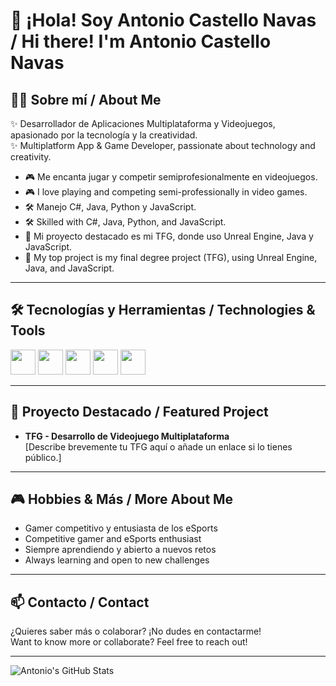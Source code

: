# 👋 ¡Hola! Soy Antonio Castello Navas / Hi there! I'm Antonio Castello Navas

## 👨‍💻 Sobre mí / About Me

✨ Desarrollador de Aplicaciones Multiplataforma y Videojuegos, apasionado por la tecnología y la creatividad.  
✨ Multiplatform App & Game Developer, passionate about technology and creativity.

- 🎮 Me encanta jugar y competir semiprofesionalmente en videojuegos.  
- 🎮 I love playing and competing semi-professionally in video games.
- 🛠️ Manejo C#, Java, Python y JavaScript.  
- 🛠️ Skilled with C#, Java, Python, and JavaScript.
- 🚀 Mi proyecto destacado es mi TFG, donde uso Unreal Engine, Java y JavaScript.  
- 🚀 My top project is my final degree project (TFG), using Unreal Engine, Java, and JavaScript.

---

## 🛠️ Tecnologías y Herramientas / Technologies & Tools

<img src="https://cdn.jsdelivr.net/gh/devicons/devicon/icons/csharp/csharp-original.svg" width="40"/> 
<img src="https://cdn.jsdelivr.net/gh/devicons/devicon/icons/java/java-original.svg" width="40"/> 
<img src="https://cdn.jsdelivr.net/gh/devicons/devicon/icons/python/python-original.svg" width="40"/> 
<img src="https://cdn.jsdelivr.net/gh/devicons/devicon/icons/javascript/javascript-original.svg" width="40"/> 
<img src="https://cdn.jsdelivr.net/gh/devicons/devicon/icons/unrealengine/unrealengine-original.svg" width="40"/>

---

## 📌 Proyecto Destacado / Featured Project

- **TFG - Desarrollo de Videojuego Multiplataforma**  
  [Describe brevemente tu TFG aquí o añade un enlace si lo tienes público.]

---

## 🎮 Hobbies & Más / More About Me

- Gamer competitivo y entusiasta de los eSports  
- Competitive gamer and eSports enthusiast
- Siempre aprendiendo y abierto a nuevos retos  
- Always learning and open to new challenges

---

## 📫 Contacto / Contact

¿Quieres saber más o colaborar? ¡No dudes en contactarme!  
Want to know more or collaborate? Feel free to reach out!

<!--
Puedes añadir aquí tus redes sociales más adelante.
You can add your social links here later.
-->

---

![Antonio's GitHub Stats](https://github-readme-stats.vercel.app/api?username=AntonioCasNav&show_icons=true&theme=radical)
